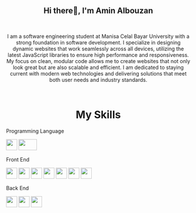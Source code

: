 <h2 align="center"> Hi there👋, I'm Amin Albouzan </h2>
<br/>

<p align="center">
I am a software engineering student at Manisa Celal Bayar University with a strong foundation in software development. I specialize in designing dynamic websites that work seamlessly across all devices, utilizing the latest JavaScript libraries to ensure high performance and responsiveness. My focus on clean, modular code allows me to create websites that not only look great but are also scalable and efficient. I am dedicated to staying current with modern web technologies and delivering solutions that meet both user needs and industry standards.
  
<p>

<br/>


<h1 align="center">My Skills</h1>


<p>Programming Language</p>
<p >
<img src="https://img.shields.io/badge/-%2300599C?style=flat&logo=c&logoColor=white" width="auto" height="30px"/>




<img src="https://img.shields.io/badge/C%23-%23239120?style=flat&logo=c-sharp&logoColor=white" width="50px" height="30px"/>


</p>






<p>Front End</p>
<p>


  
<img src="https://img.shields.io/badge/html5-%23E34F26?style=flat&logo=html5&logoColor=white" width="auto" height="30px"/>


<img src="https://img.shields.io/badge/css3-%231572B6?style=flat&logo=css3&logoColor=white" width="auto"  height="30px" />


<img src="https://img.shields.io/badge/-%23F7DF1E?style=flat&logo=javascript&logoColor=white" width="auto" height="30px" />


<img src="https://img.shields.io/badge/Bootstrap-%23563D7C?style=flat&logo=bootstrap&logoColor=white"  width="auto"  height="30px"/>

<img src="https://img.shields.io/badge/React-%231572B6?style=flat&logo=react&logoColor=white" width="auto" height="30px"/>




<img src="https://img.shields.io/badge/Redux-%23764ABC?style=flat&logo=redux&logoColor=white" width="auto"  height="30px"/>

<img src="https://img.shields.io/badge/React%20Router-%23CA4245?style=flat&logo=react-router&logoColor=white" width="auto" height="30px"/>



</p>

<p>Back End</p>
<P>
<img src="https://img.shields.io/badge/Node.js-%23339933?style=flat&logo=node.js&logoColor=white" width="auto"  height="30px"/>

<img src="https://img.shields.io/badge/MySQL-%234479A1?style=flat&logo=mysql&logoColor=white" width="auto"  height="30px"/>

<img src="https://img.shields.io/badge/ASP.NET_Core_API-%235C2D91?style=flat&logo=.net&logoColor=white" width="auto" height="30px"/>






  
</P>

